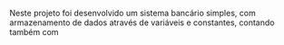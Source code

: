 Neste projeto foi desenvolvido um sistema bancário simples, com armazenamento de dados através de variáveis e constantes, contando também com
